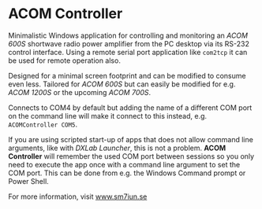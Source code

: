 # ACOM Controller

Minimalistic Windows application for controlling and monitoring an *ACOM 600S* 
shortwave radio power amplifier from the PC desktop via its RS-232 control 
interface. Using a remote serial port application like `com2tcp` it can be used
for remote operation also. 

Designed for a minimal screen footprint and can be modified to consume even less. 
Tailored for *ACOM 600S* but can easily be modified for e.g. *ACOM 1200S* or the
upcoming *ACOM 700S*.

Connects to COM4 by default but adding the name of a different COM port on the command
line will make it connect to this instead, e.g. `ACOMController COM5`. 

If you are using scripted start-up of apps that does not allow command line arguments, like with 
*DXLab Launcher*, this is not a problem. **ACOM Controller** will remember the used COM port between 
sessions so you only need to execute the app once with a command line argument to set the COM port. 
This can be done from e.g. the Windows Command prompt or Power Shell.

For more information, visit www.sm7iun.se
